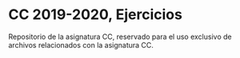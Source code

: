 # CC 2019-2020, Ejercicios

Repositorio de la asignatura CC, reservado para el uso exclusivo de archivos relacionados con la asignatura CC.
